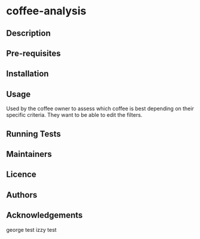 # coffee-analysis

## Description

## Pre-requisites

## Installation

## Usage
Used by the coffee owner to assess which coffee is best 
depending on their specific criteria. They want to be able to 
edit the filters.

## Running Tests

## Maintainers

## Licence

## Authors

## Acknowledgements

george test
izzy test
